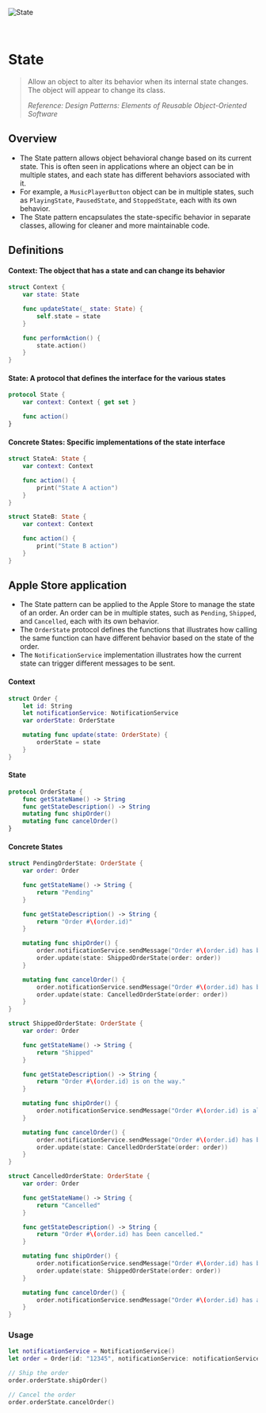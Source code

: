 ![State](https://github.com/user-attachments/assets/ba018cdd-d8e8-43b9-a0d5-81ccd5c04f52)

<br />

# State

> Allow an object to alter its behavior when its internal state changes. The object will appear to change its class.
>
> _Reference: Design Patterns: Elements of Reusable Object-Oriented Software_

## Overview

- The State pattern allows object behavioral change based on its current state. This is often seen in applications where an object can be in multiple states, and each state has different behaviors associated with it.
- For example, a `MusicPlayerButton` object can be in multiple states, such as `PlayingState`, `PausedState`, and `StoppedState`, each with its own behavior.
- The State pattern encapsulates the state-specific behavior in separate classes, allowing for cleaner and more maintainable code.

## Definitions

#### Context: The object that has a state and can change its behavior

```swift
struct Context {
    var state: State

    func updateState(_ state: State) {
        self.state = state
    }

    func performAction() {
        state.action()
    }
}
```

#### State: A protocol that defines the interface for the various states

```swift
protocol State {
    var context: Context { get set }

    func action()
}
```

#### Concrete States: Specific implementations of the state interface
```swift
struct StateA: State {
    var context: Context

    func action() {
        print("State A action")
    }
}

struct StateB: State {
    var context: Context

    func action() {
        print("State B action")
    }
}
```

## Apple Store application

- The State pattern can be applied to the Apple Store to manage the state of an order. An order can be in multiple states, such as `Pending`, `Shipped`, and `Cancelled`, each with its own behavior.
- The `OrderState` protocol defines the functions that illustrates how calling the same function can have different behavior based on the state of the order.
- The `NotificationService` implementation illustrates how the current state can trigger different messages to be sent.

#### Context

```swift
struct Order {
    let id: String
    let notificationService: NotificationService
    var orderState: OrderState

    mutating func update(state: OrderState) {
        orderState = state
    }
}
```

#### State

```swift
protocol OrderState {
    func getStateName() -> String
    func getStateDescription() -> String
    mutating func shipOrder()
    mutating func cancelOrder()
}
```

#### Concrete States

```swift
struct PendingOrderState: OrderState {
    var order: Order

    func getStateName() -> String {
        return "Pending"
    }

    func getStateDescription() -> String {
        return "Order #\(order.id)"
    }

    mutating func shipOrder() {
        order.notificationService.sendMessage("Order #\(order.id) has been shipped.")
        order.update(state: ShippedOrderState(order: order))
    }

    mutating func cancelOrder() {
        order.notificationService.sendMessage("Order #\(order.id) has been cancelled.")
        order.update(state: CancelledOrderState(order: order))
    }
}

struct ShippedOrderState: OrderState {
    var order: Order

    func getStateName() -> String {
        return "Shipped"
    }

    func getStateDescription() -> String {
        return "Order #\(order.id) is on the way."
    }

    mutating func shipOrder() {
        order.notificationService.sendMessage("Order #\(order.id) is already on the way.")
    }

    mutating func cancelOrder() {
        order.notificationService.sendMessage("Order #\(order.id) has been cancelled, and will return to Apple.")
        order.update(state: CancelledOrderState(order: order))
    }
}

struct CancelledOrderState: OrderState {
    var order: Order

    func getStateName() -> String {
        return "Cancelled"
    }

    func getStateDescription() -> String {
        return "Order #\(order.id) has been cancelled."
    }

    mutating func shipOrder() {
        order.notificationService.sendMessage("Order #\(order.id) has been shipped.")
        order.update(state: ShippedOrderState(order: order))
    }

    mutating func cancelOrder() {
        order.notificationService.sendMessage("Order #\(order.id) has already been cancelled.")
    }
}
```

### Usage

```swift
let notificationService = NotificationService()
let order = Order(id: "12345", notificationService: notificationService, orderState: PendingOrderState(order: order))

// Ship the order
order.orderState.shipOrder()

// Cancel the order
order.orderState.cancelOrder()
```
